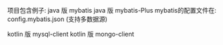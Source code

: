 项目包含例子:
java 版 mybatis
java 版 mybatis-Plus
mybatis的配置文件在: config.mybatis.json (支持多数据源)

kotlin 版 mysql-client
kotlin 版 mongo-client